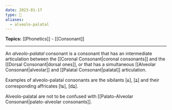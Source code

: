 ```yaml
---
date: 2023-01-17
type: 🧠
aliases:
  - alveolo-palatal
---
```


**Topics:** [[Phonetics]] - [[Consonant]]

---

An _alveolo-palatal_ consonant is a consonant that has an intermediate articulation between the [[Coronal Consonant|coronal consonants]] and the [[Dorsal Consonant|dorsal ones]], or that has a simultaneous [[Alveolar Consonant|alveolar]] and [[Palatal Consonant|palatal]] articulation.

Examples of alveolo-palatal consonants are the sibilants \[ɕ\], \[ʑ\] and their corresponding affricates \[tɕ\], \[dʑ\].

Alveolo-palatal are not to be confused with [[Palato-Alveolar Consonant|palato-alveolar consonants]].
